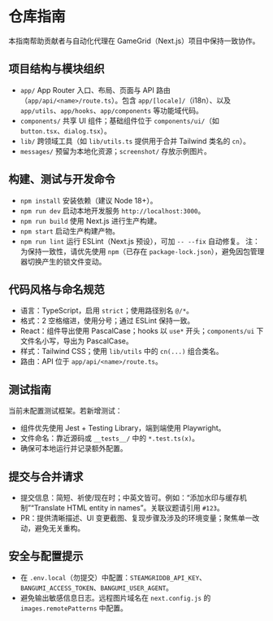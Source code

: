 # 仓库指南

本指南帮助贡献者与自动化代理在 GameGrid（Next.js）项目中保持一致协作。

## 项目结构与模块组织
- `app/` App Router 入口、布局、页面与 API 路由（`app/api/<name>/route.ts`）。包含 `app/[locale]/`（i18n）、以及 `app/utils`、`app/hooks`、`app/components` 等功能域代码。
- `components/` 共享 UI 组件；基础组件位于 `components/ui/`（如 `button.tsx`、`dialog.tsx`）。
- `lib/` 跨领域工具（如 `lib/utils.ts` 提供用于合并 Tailwind 类名的 `cn`）。
- `messages/` 预留为本地化资源；`screenshot/` 存放示例图片。

## 构建、测试与开发命令
- `npm install` 安装依赖（建议 Node 18+）。
- `npm run dev` 启动本地开发服务 `http://localhost:3000`。
- `npm run build` 使用 Next.js 进行生产构建。
- `npm start` 启动生产构建产物。
- `npm run lint` 运行 ESLint（Next.js 预设），可加 `-- --fix` 自动修复。
注：为保持一致性，请优先使用 `npm`（已存在 `package-lock.json`），避免因包管理器切换产生的锁文件变动。

## 代码风格与命名规范
- 语言：TypeScript，启用 `strict`；使用路径别名 `@/*`。
- 格式：2 空格缩进，使用分号；通过 ESLint 保持一致。
- React：组件导出使用 PascalCase；hooks 以 `use*` 开头；`components/ui` 下文件名小写，导出为 PascalCase。
- 样式：Tailwind CSS；使用 `lib/utils` 中的 `cn(...)` 组合类名。
- 路由：API 位于 `app/api/<name>/route.ts`。

## 测试指南
当前未配置测试框架。若新增测试：
- 组件优先使用 Jest + Testing Library，端到端使用 Playwright。
- 文件命名：靠近源码或 `__tests__/` 中的 `*.test.ts(x)`。
- 确保可本地运行并记录额外配置。

## 提交与合并请求
- 提交信息：简短、祈使/现在时；中英文皆可。例如：“添加水印与缓存机制”“Translate HTML entity in names”。关联议题请引用 `#123`。
- PR：提供清晰描述、UI 变更截图、复现步骤及涉及的环境变量；聚焦单一改动，避免无关重构。

## 安全与配置提示
- 在 `.env.local`（勿提交）中配置：`STEAMGRIDDB_API_KEY`、`BANGUMI_ACCESS_TOKEN`、`BANGUMI_USER_AGENT`。
- 避免输出敏感信息日志。远程图片域名在 `next.config.js` 的 `images.remotePatterns` 中配置。
